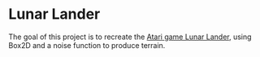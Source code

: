# Lunar Lander

The goal of this project is to recreate the [Atari game Lunar Lander](https://en.wikipedia.org/wiki/Lunar_Lander), using Box2D and a noise function to produce terrain.
